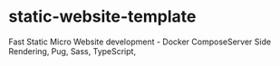 # static-website-template
Fast Static Micro Website development - Docker ComposeServer Side Rendering, Pug, Sass, TypeScript, 
